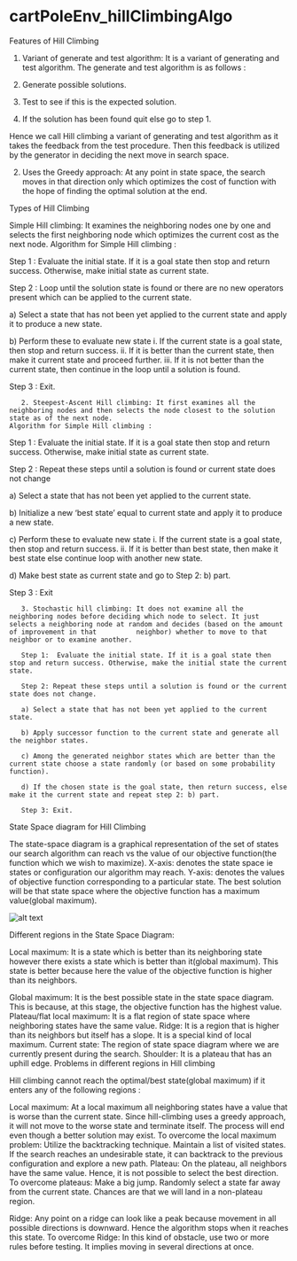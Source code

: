 # cartPoleEnv_hillClimbingAlgo


Features of Hill Climbing

1. Variant of generate and test algorithm: It is a variant of generating and test algorithm. The generate and test algorithm is as follows : 

1. Generate possible solutions. 
2. Test to see if this is the expected solution. 
3. If the solution has been found quit else go to step 1.

Hence we call Hill climbing a variant of generating and test algorithm as it takes the feedback from the test procedure. Then this feedback is utilized by the generator in deciding the next move in search space. 

2. Uses the Greedy approach: At any point in state space, the search moves in that direction only which optimizes the cost of function with the hope of finding the optimal solution at the end. 

Types of Hill Climbing 

Simple Hill climbing: It examines the neighboring nodes one by one and selects the first neighboring node which optimizes the current cost as the next node. 
Algorithm for Simple Hill climbing : 
 
Step 1 : Evaluate the initial state. If it is a goal state then stop and return success. Otherwise, make initial state as current state. 

Step 2 : Loop until the solution state is found or there are no new operators present which can be applied to the current state. 

a) Select a state that has not been yet applied to the current state and apply it to produce a new state. 

b) Perform these to evaluate new state 
    i. If the current state is a goal state, then stop and return success. 
    ii. If it is better than the current state, then make it current state and proceed further. 
    iii. If it is not better than the current state, then continue in the loop until a solution is found. 

Step 3 : Exit. 
 

       2. Steepest-Ascent Hill climbing: It first examines all the neighboring nodes and then selects the node closest to the solution state as of the next node.                                                                                                                                Algorithm for Simple Hill climbing :

Step 1 :  Evaluate the initial state. If it is a goal state then stop and return success. Otherwise, make initial state as current state. 

Step 2 : Repeat these steps until a solution is found or current state does not change 

a) Select a state that has not been yet applied to the current state.

b)  Initialize a new ‘best state’ equal to current state and apply it to produce a new state.

c) Perform these to evaluate new state                                                                                                                      i. If the current state is a goal state, then stop and return success.                                                                       ii. If it is better than best state, then make it best state else continue loop with another new state.

d) Make best state as current state and go to Step 2: b) part.

Step 3 : Exit

       3. Stochastic hill climbing: It does not examine all the neighboring nodes before deciding which node to select. It just selects a neighboring node at random and decides (based on the amount of improvement in that          neighbor) whether to move to that neighbor or to examine another. 

       Step 1:  Evaluate the initial state. If it is a goal state then stop and return success. Otherwise, make the initial state the current state. 

       Step 2: Repeat these steps until a solution is found or the current state does not change.

       a) Select a state that has not been yet applied to the current state.

       b) Apply successor function to the current state and generate all the neighbor states.

       c) Among the generated neighbor states which are better than the current state choose a state randomly (or based on some probability function).                                                                                                                           

       d) If the chosen state is the goal state, then return success, else make it the current state and repeat step 2: b) part.

       Step 3: Exit.
State Space diagram for Hill Climbing

The state-space diagram is a graphical representation of the set of states our search algorithm can reach vs the value of our objective function(the function which we wish to maximize). 
X-axis: denotes the state space ie states or configuration our algorithm may reach. 
Y-axis: denotes the values of objective function corresponding to a particular state. 
The best solution will be that state space where the objective function has a maximum value(global maximum). 

![alt text](https://static.javatpoint.com/tutorial/ai/images/hill-climbing-algorithm-in-ai.png)


Different regions in the State Space Diagram: 

Local maximum: It is a state which is better than its neighboring state however there exists a state which is better than it(global maximum). This state is better because here the value of the objective function is higher than its neighbors. 
 
Global maximum: It is the best possible state in the state space diagram. This is because, at this stage, the objective function has the highest value.
Plateau/flat local maximum: It is a flat region of state space where neighboring states have the same value.
Ridge: It is a region that is higher than its neighbors but itself has a slope. It is a special kind of local maximum.
Current state: The region of state space diagram where we are currently present during the search.
Shoulder: It is a plateau that has an uphill edge.
Problems in different regions in Hill climbing

Hill climbing cannot reach the optimal/best state(global maximum) if it enters any of the following regions :  

Local maximum: At a local maximum all neighboring states have a value that is worse than the current state. Since hill-climbing uses a greedy approach, it will not move to the worse state and terminate itself. The process will end even though a better solution may exist. 
To overcome the local maximum problem: Utilize the backtracking technique. Maintain a list of visited states. If the search reaches an undesirable state, it can backtrack to the previous configuration and explore a new path.
Plateau: On the plateau, all neighbors have the same value. Hence, it is not possible to select the best direction. 
To overcome plateaus: Make a big jump. Randomly select a state far away from the current state. Chances are that we will land in a non-plateau region.

Ridge: Any point on a ridge can look like a peak because movement in all possible directions is downward. Hence the algorithm stops when it reaches this state. 
To overcome Ridge: In this kind of obstacle, use two or more rules before testing. It implies moving in several directions at once.
